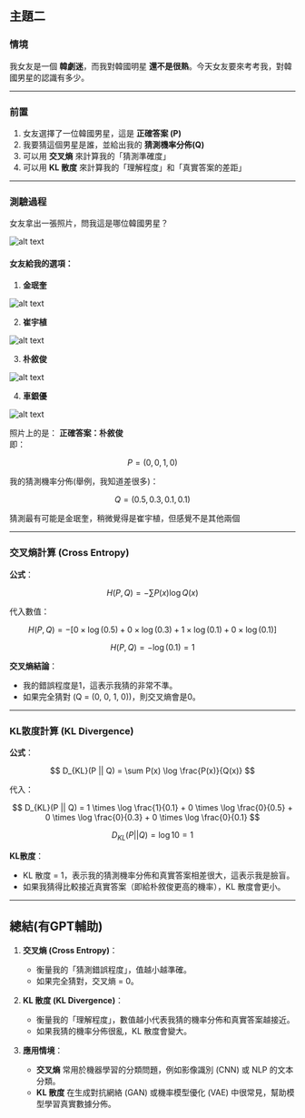 ## 主題二

### 情境
我女友是一個 **韓劇迷**，而我對韓國明星 **還不是很熟**。今天女友要來考考我，對韓國男星的認識有多少。

---

### 前置
1. 女友選擇了一位韓國男星，這是 **正確答案 (P)**
2. 我要猜這個男星是誰，並給出我的 **猜測機率分佈(Q)**
3. 可以用 **交叉熵** 來計算我的「猜測準確度」
4. 可以用 **KL 散度** 來計算我的「理解程度」和「真實答案的差距」

---

### 測驗過程
女友拿出一張照片，問我這是哪位韓國男星？

![alt text](5.jpg)

#### **女友給我的選項：**
1. **金珉奎**

![alt text](1.jpg)

2. **崔宇植**

![alt text](2.jpg)

3. **朴敘俊**

![alt text](3.jpg)

4. **車銀優**

![alt text](4.jpg)

照片上的是：
**正確答案：朴敘俊**  
即：

   $$ P = (0, 0, 1, 0) $$

我的猜測機率分佈(舉例，我知道差很多)：

   $$ Q = (0.5, 0.3, 0.1, 0.1) $$
   
猜測最有可能是金珉奎，稍微覺得是崔宇植，但感覺不是其他兩個

---

### **交叉熵計算 (Cross Entropy)**
**公式**：

   $$
   H(P, Q) = -\sum P(x) \log Q(x)
   $$

代入數值：

   $$
   H(P, Q) = - [0 \times \log(0.5) + 0 \times \log(0.3) + 1 \times \log(0.1) + 0 \times \log(0.1)]
   $$
   
   $$
   H(P, Q) = -\log(0.1) = 1
   $$
   
**交叉熵結論**：
- 我的錯誤程度是1，這表示我猜的非常不準。
- 如果完全猜對 (Q = (0, 0, 1, 0))，則交叉熵會是0。

---

### **KL散度計算 (KL Divergence)**
**公式**：

   $$
   D_{KL}(P || Q) = \sum P(x) \log \frac{P(x)}{Q(x)}
   $$
   
代入：

   $$
   D_{KL}(P || Q) = 1 \times \log \frac{1}{0.1} + 0 \times \log \frac{0}{0.5} + 0 \times \log \frac{0}{0.3} + 0 \times \log \frac{0}{0.1}
   $$
   
   $$
   D_{KL}(P || Q) = \log 10 = 1
   $$
   
**KL散度**：
- KL 散度 = 1，表示我的猜測機率分佈和真實答案相差很大，這表示我是臉盲。
- 如果我猜得比較接近真實答案（即給朴敘俊更高的機率），KL 散度會更小。

---

##  **總結(有GPT輔助)**
1. **交叉熵 (Cross Entropy)**：
   - 衡量我的「猜測錯誤程度」，值越小越準確。
   - 如果完全猜對，交叉熵 = 0。

2. **KL 散度 (KL Divergence)**：
   - 衡量我的「理解程度」，數值越小代表我猜的機率分佈和真實答案越接近。
   - 如果我猜的機率分佈很亂，KL 散度會變大。

3. **應用情境**：
   - **交叉熵** 常用於機器學習的分類問題，例如影像識別 (CNN) 或 NLP 的文本分類。
   - **KL 散度** 在生成對抗網絡 (GAN) 或機率模型優化 (VAE) 中很常見，幫助模型學習真實數據分佈。
